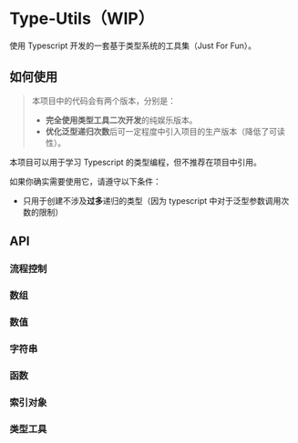 # Type-Utils（WIP）

使用 Typescript 开发的一套基于类型系统的工具集（Just For Fun）。

## 如何使用

> 本项目中的代码会有两个版本，分别是：
>
> - **完全使用类型工具二次开发**的纯娱乐版本。
> - **优化泛型递归次数**后可一定程度中引入项目的生产版本（降低了可读性）。

本项目可以用于学习 Typescript 的类型编程，但不推荐在项目中引用。

如果你确实需要使用它，请遵守以下条件：

- 只用于创建不涉及**过多**递归的类型（因为 typescript 中对于泛型参数调用次数的限制）

## API

### 流程控制

### 数组

### 数值

### 字符串

### 函数

### 索引对象

### 类型工具
